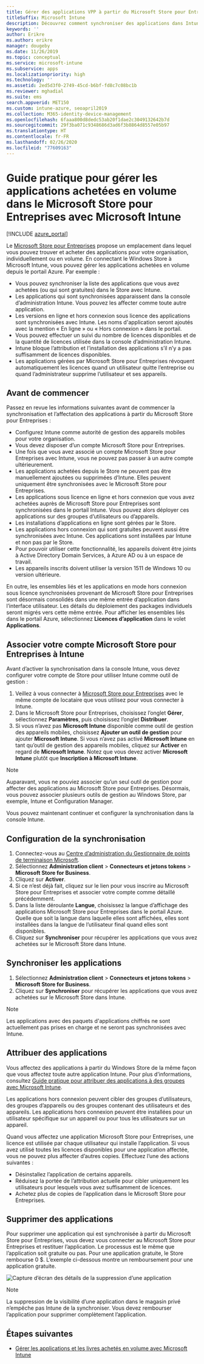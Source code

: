 ```yaml
---
title: Gérer des applications VPP à partir du Microsoft Store pour Entreprises
titleSuffix: Microsoft Intune
description: Découvrez comment synchroniser des applications dans Intune à partir du Microsoft Store pour Entreprises.
keywords: ''
author: Erikre
ms.author: erikre
manager: dougeby
ms.date: 11/26/2019
ms.topic: conceptual
ms.service: microsoft-intune
ms.subservice: apps
ms.localizationpriority: high
ms.technology: ''
ms.assetid: 2ed5d3f0-2749-45cd-b6bf-fd8c7c08bc1b
ms.reviewer: mghadial
ms.suite: ems
search.appverid: MET150
ms.custom: intune-azure, seoapril2019
ms.collection: M365-identity-device-management
ms.openlocfilehash: 6faaa800d8dedc53ab20f1dae2c3049132642b7d
ms.sourcegitcommit: 29f3ba071c9348686d3ad6f3b8864d8557e05b97
ms.translationtype: HT
ms.contentlocale: fr-FR
ms.lasthandoff: 02/26/2020
ms.locfileid: "77609163"
---
```

# <a name="how-to-manage-volume-purchased-apps-from-the-microsoft-store-for-business-with-microsoft-intune"></a>Guide pratique pour gérer les applications achetées en volume dans le Microsoft Store pour Entreprises avec Microsoft Intune

[!INCLUDE [azure_portal](../includes/azure_portal.md)]

Le [Microsoft Store pour Entreprises](https://www.microsoft.com/business-store) propose un emplacement dans lequel vous pouvez trouver et acheter des applications pour votre organisation, individuellement ou en volume. En connectant le Windows Store à Microsoft Intune, vous pouvez gérer les applications achetées en volume depuis le portail Azure. Par exemple :
* Vous pouvez synchroniser la liste des applications que vous avez achetées (ou qui sont gratuites) dans le Store avec Intune.
* Les applications qui sont synchronisées apparaissent dans la console d’administration Intune. Vous pouvez les affecter comme toute autre application.
* Les versions en ligne et hors connexion sous licence des applications sont synchronisées avec Intune. Les noms d'application seront ajoutés avec la mention « En ligne » ou « Hors connexion » dans le portail.
* Vous pouvez effectuer un suivi du nombre de licences disponibles et de la quantité de licences utilisée dans la console d’administration Intune.
* Intune bloque l’attribution et l’installation des applications s’il n’y a pas suffisamment de licences disponibles.
* Les applications gérées par Microsoft Store pour Entreprises révoquent automatiquement les licences quand un utilisateur quitte l’entreprise ou quand l’administrateur supprime l’utilisateur et ses appareils.

## <a name="before-you-start"></a>Avant de commencer

Passez en revue les informations suivantes avant de commencer la synchronisation et l’affectation des applications à partir du Microsoft Store pour Entreprises :

- Configurez Intune comme autorité de gestion des appareils mobiles pour votre organisation.
- Vous devez disposer d’un compte Microsoft Store pour Entreprises.
- Une fois que vous avez associé un compte Microsoft Store pour Entreprises avec Intune, vous ne pouvez pas passer à un autre compte ultérieurement.
- Les applications achetées depuis le Store ne peuvent pas être manuellement ajoutées ou supprimées d’Intune. Elles peuvent uniquement être synchronisées avec le Microsoft Store pour Entreprises.
- Les applications sous licence en ligne et hors connexion que vous avez achetées auprès de Microsoft Store pour Entreprises sont synchronisées dans le portail Intune. Vous pouvez alors déployer ces applications sur des groupes d’utilisateurs ou d’appareils. 
- Les installations d’applications en ligne sont gérées par le Store.
- Les applications hors connexion qui sont gratuites peuvent aussi être synchronisées avec Intune. Ces applications sont installées par Intune et non pas par le Store.
- Pour pouvoir utiliser cette fonctionnalité, les appareils doivent être joints à Active Directory Domain Services, à Azure AD ou à un espace de travail.
- Les appareils inscrits doivent utiliser la version 1511 de Windows 10 ou version ultérieure.

En outre, les ensembles liés et les applications en mode hors connexion sous licence synchronisées provenant de Microsoft Store pour Entreprises sont désormais consolidés dans une même entrée d’application dans l’interface utilisateur. Les détails du déploiement des packages individuels seront migrés vers cette même entrée. Pour afficher les ensembles liés dans le portail Azure, sélectionnez **Licences d’application** dans le volet **Applications**.

## <a name="associate-your-microsoft-store-for-business-account-with-intune"></a>Associer votre compte Microsoft Store pour Entreprises à Intune
Avant d’activer la synchronisation dans la console Intune, vous devez configurer votre compte de Store pour utiliser Intune comme outil de gestion :
1. Veillez à vous connecter à [Microsoft Store pour Entreprises](https://www.microsoft.com/business-store) avec le même compte de locataire que vous utilisez pour vous connecter à Intune.
2. Dans le Microsoft Store pour Entreprises, choisissez l’onglet **Gérer**, sélectionnez **Paramètres**, puis choisissez l’onglet **Distribuer**.
3. Si vous n’avez pas **Microsoft Intune** disponible comme outil de gestion des appareils mobiles, choisissez **Ajouter un outil de gestion** pour ajouter **Microsoft Intune**. Si vous n’avez pas activé **Microsoft Intune** en tant qu’outil de gestion des appareils mobiles, cliquez sur **Activer** en regard de **Microsoft Intune**. Notez que vous devez activer **Microsoft Intune** plutôt que **Inscription à Microsoft Intune**.

> [!NOTE]
> Auparavant, vous ne pouviez associer qu’un seul outil de gestion pour affecter des applications au Microsoft Store pour Entreprises. Désormais, vous pouvez associer plusieurs outils de gestion au Windows Store, par exemple, Intune et Configuration Manager. 

Vous pouvez maintenant continuer et configurer la synchronisation dans la console Intune.

## <a name="configure-synchronization"></a>Configuration de la synchronisation

1. Connectez-vous au [Centre d’administration du Gestionnaire de points de terminaison Microsoft](https://go.microsoft.com/fwlink/?linkid=2109431).
2. Sélectionnez **Administration client** > **Connecteurs et jetons tokens** > **Microsoft Store for Business**.
3. Cliquez sur **Activer**.
4. Si ce n’est déjà fait, cliquez sur le lien pour vous inscrire au Microsoft Store pour Entreprises et associer votre compte comme détaillé précédemment.
5. Dans la liste déroulante **Langue**, choisissez la langue d’affichage des applications Microsoft Store pour Entreprises dans le portail Azure. Quelle que soit la langue dans laquelle elles sont affichées, elles sont installées dans la langue de l’utilisateur final quand elles sont disponibles.
6. Cliquez sur **Synchroniser** pour récupérer les applications que vous avez achetées sur le Microsoft Store dans Intune.

## <a name="synchronize-apps"></a>Synchroniser les applications

1. Sélectionnez **Administration client** > **Connecteurs et jetons tokens** > **Microsoft Store for Business**.
2. Cliquez sur **Synchroniser** pour récupérer les applications que vous avez achetées sur le Microsoft Store dans Intune.

> [!NOTE]
> Les applications avec des paquets d'applications chiffrés ne sont actuellement pas prises en charge et ne seront pas synchronisées avec Intune.

## <a name="assign-apps"></a>Attribuer des applications

Vous affectez des applications à partir du Windows Store de la même façon que vous affectez toute autre application Intune. Pour plus d’informations, consultez [Guide pratique pour attribuer des applications à des groupes avec Microsoft Intune](apps-deploy.md). 

Les applications hors connexion peuvent cibler des groupes d’utilisateurs, des groupes d’appareils ou des groupes contenant des utilisateurs et des appareils.
Les applications hors connexion peuvent être installées pour un utilisateur spécifique sur un appareil ou pour tous les utilisateurs sur un appareil. 


Quand vous affectez une application Microsoft Store pour Entreprises, une licence est utilisée par chaque utilisateur qui installe l’application. Si vous avez utilisé toutes les licences disponibles pour une application affectée, vous ne pouvez plus affecter d’autres copies. Effectuez l’une des actions suivantes :
* Désinstallez l’application de certains appareils.
* Réduisez la portée de l’attribution actuelle pour cibler uniquement les utilisateurs pour lesquels vous avez suffisamment de licences.
* Achetez plus de copies de l’application dans le Microsoft Store pour Entreprises.

## <a name="remove-apps"></a>Supprimer des applications

Pour supprimer une application qui est synchronisée à partir du Microsoft Store pour Entreprises, vous devez vous connecter au Microsoft Store pour Entreprises et restituer l’application. Le processus est le même que l’application soit gratuite ou pas. Pour une application gratuite, le Store rembourse 0 $. L’exemple ci-dessous montre un remboursement pour une application gratuite. 

![Capture d’écran des détails de la suppression d’une application](./media/windows-store-for-business/microsoft-store-for-business-01.png)

> [!NOTE]
> La suppression de la visibilité d’une application dans le magasin privé n’empêche pas Intune de la synchroniser. Vous devez rembourser l’application pour supprimer complètement l’application.

## <a name="next-steps"></a>Étapes suivantes

- [Gérer les applications et les livres achetés en volume avec Microsoft Intune](../vpp-apps.md)
